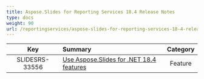 ```yaml
---
title: Aspose.Slides for Reporting Services 18.4 Release Notes
type: docs
weight: 90
url: /reportingservices/aspose-slides-for-reporting-services-18-4-release-notes/
---
```


|**Key** |**Summary** |**Category** |
| :-: | :- | :-: |
|SLIDESRS-33556|[Use Aspose.Slides for .NET 18.4 features](https://docs.aspose.com/display/slidesnet/Aspose.Slides+for+.NET+18.4+Release+Notes)|Feature|

